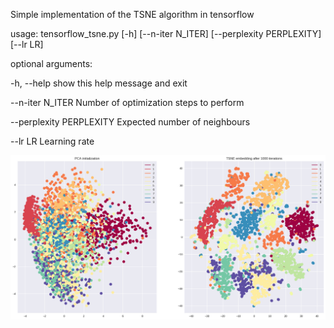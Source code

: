 Simple implementation of the TSNE algorithm in tensorflow

usage: tensorflow_tsne.py [-h] [--n-iter N_ITER] [--perplexity PERPLEXITY]
                          [--lr LR]

optional arguments:

  -h, --help            show this help message and exit

  --n-iter N_ITER       Number of optimization steps to perform

  --perplexity PERPLEXITY
                        Expected number of neighbours
                        
  --lr LR               Learning rate

![TSNE demo](tsne_embedding.png?raw=true "TSNE demo (Final KL-Divergence : 1.200)")